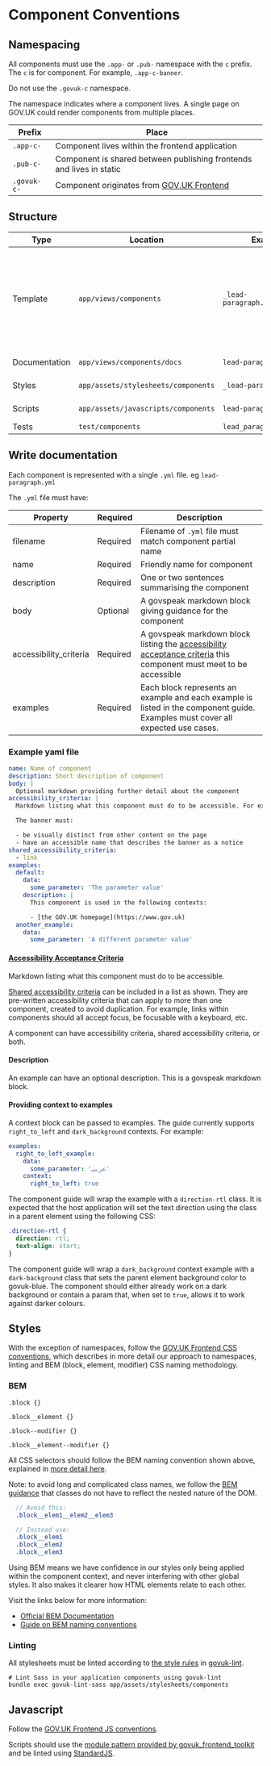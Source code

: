 # Component Conventions

## Namespacing

All components must use the `.app-` or `.pub-` namespace with the `c` prefix. The `c` is for component. For example, `.app-c-banner`.

Do not use the `.govuk-c` namespace.

The namespace indicates where a component lives. A single page on GOV.UK could render components from multiple places.

| Prefix | Place |
| -- | -- |
| `.app-c-` | Component lives within the frontend application |
| `.pub-c-` | Component is shared between publishing frontends and lives in static |
| `.govuk-c-` | Component originates from [GOV.UK Frontend](https://github.com/alphagov/govuk-frontend) |

## Structure

| Type | Location | Example | Description |
| -- | -- | -- | -- |
| Template | `app/views/components` | `_lead-paragraph.html.erb` | The template logic and markup. The template defines the component’s API. Filename must begin with an underscore. |
| Documentation | `app/views/components/docs` | `lead-paragraph.yml` | [Describes the component](#write-documentation) |
| Styles | `app/assets/stylesheets/components` | `_lead-paragraph.scss` | [Component styles](#styles) |
| Scripts | `app/assets/javascripts/components` | `lead-paragraph.js` | [Javascript enhancements](#javascript) |
| Tests | `test/components` | `lead_paragraph_test.rb` | Unit tests |

## Write documentation

Each component is represented with a single `.yml` file. eg `lead-paragraph.yml`

The `.yml` file must have:

| Property | Required | Description |
| -- | -- | -- |
| filename | Required | Filename of `.yml` file must match component partial name |
| name | Required | Friendly name for component |
| description | Required | One or two sentences summarising the component
| body | Optional | A govspeak markdown block giving guidance for the component |
| accessibility_criteria | Required | A govspeak markdown block listing the [accessibility acceptance criteria](accessibility_acceptance_criteria.md) this component must meet to be accessible |
| examples | Required | Each block represents an example and each example is listed in the component guide. Examples must cover all expected use cases. |

### Example yaml file

```yaml
name: Name of component
description: Short description of component
body: |
  Optional markdown providing further detail about the component
accessibility_criteria: |
  Markdown listing what this component must do to be accessible. For example:

  The banner must:

  - be visually distinct from other content on the page
  - have an accessible name that describes the banner as a notice
shared_accessibility_criteria:
  - link
examples:
  default:
    data:
      some_parameter: 'The parameter value'
    description: |
      This component is used in the following contexts:

      - [the GOV.UK homepage](https://www.gov.uk)
  another_example:
    data:
      some_parameter: 'A different parameter value'
```

#### [Accessibility Acceptance Criteria](accessibility_acceptance_criteria.md)

Markdown listing what this component must do to be accessible.

[Shared accessibility criteria](https://github.com/alphagov/govuk_publishing_components/blob/master/app/models/govuk_publishing_components/shared_accessibility_criteria.rb) can be included in a list as shown. They are pre-written accessibility criteria that can apply to more than one component, created to avoid duplication. For example, links within components should all accept focus, be focusable with a keyboard, etc.

A component can have accessibility criteria, shared accessibility criteria, or both.

#### Description

An example can have an optional description. This is a govspeak markdown block.

#### Providing context to examples

A context block can be passed to examples. The guide currently supports `right_to_left` and `dark_background` contexts. For example:

```yaml
examples:
  right_to_left_example:
    data:
      some_parameter: 'عربى'
    context:
      right_to_left: true
```

The component guide will wrap the example with a `direction-rtl` class. It is expected that the host application will set the text direction using the class in a parent element using the following CSS:

```css
.direction-rtl {
  direction: rtl;
  text-align: start;
}
```

The component guide will wrap a `dark_background` context example with a `dark-background` class that sets the parent element background color to govuk-blue. The component should either already work on a dark background or contain a param that, when set to `true`, allows it to work against darker colours.

## Styles

With the exception of namespaces, follow the [GOV.UK Frontend CSS conventions](https://github.com/alphagov/govuk-frontend/blob/master/docs/coding-standards/css.md), which describes in more detail our approach to namespaces, linting and BEM (block, element, modifier) CSS naming methodology.

### BEM
`.block {}`

`.block__element {}`

`.block--modifier {}`

`.block__element--modifier {}`

All CSS selectors should follow the BEM naming convention shown above, explained in [more detail here](https://github.com/alphagov/govuk-frontend/blob/master/docs/coding-standards/css.md#bem).

Note: to avoid long and complicated class names, we follow the [BEM guidance](http://getbem.com/faq/#css-nested-elements) that classes do not have to reflect the nested nature of the DOM.

```scss
  // Avoid this:
  .block__elem1__elem2__elem3

  // Instead use:
  .block__elem1
  .block__elem2
  .block__elem3
```

Using BEM means we have confidence in our styles only being applied within the component context, and never interfering with other global styles. It also makes it clearer how HTML elements relate to each other.

Visit the links below for more information:

* [Official BEM Documentation](https://en.bem.info/methodology/naming-convention/#css-selector-naming-convention)
* [Guide on BEM naming conventions](https://webdesign.tutsplus.com/articles/an-introduction-to-the-bem-methodology--cms-19403)

### Linting
All stylesheets must be linted according to [the style rules](https://github.com/alphagov/govuk-lint/blob/master/configs/scss_lint/gds-sass-styleguide.yml) in [govuk-lint](https://github.com/alphagov/govuk-lint).

```
# Lint Sass in your application components using govuk-lint
bundle exec govuk-lint-sass app/assets/stylesheets/components
```

## Javascript

Follow the [GOV.UK Frontend JS conventions](https://github.com/alphagov/govuk-frontend/blob/master/docs/coding-standards/js.md).

Scripts should use the [module pattern provided by govuk_frontend_toolkit](https://github.com/alphagov/govuk_frontend_toolkit/blob/master/docs/javascript.md#modules) and be linted using [StandardJS](https://standardjs.com/).
